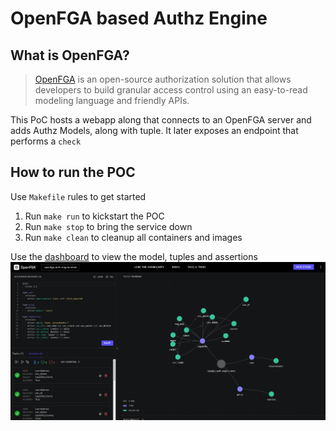 # OpenFGA based Authz Engine
## What is OpenFGA?
> [OpenFGA](https://openfga.dev/) is an open-source authorization solution that allows developers to build granular access control using an easy-to-read modeling language and friendly APIs.

This PoC hosts a webapp along that connects to an OpenFGA server and adds Authz Models, along with tuple.
It later exposes an endpoint that performs a `check` 

## How to run the POC
Use `Makefile` rules to get started
1. Run `make run` to kickstart the POC
2. Run `make stop` to bring the service down
3. Run `make clean` to cleanup all containers and images

Use the [dashboard](http://localhost:3000/playground) to view the model, tuples and assertions
![image](dashboard.png)